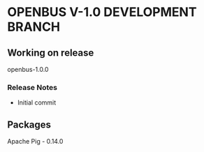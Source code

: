 # OPENBUS V-1.0 DEVELOPMENT BRANCH

## Working on release
  openbus-1.0.0

### Release Notes
  - Initial commit

## Packages
Apache Pig - 0.14.0

